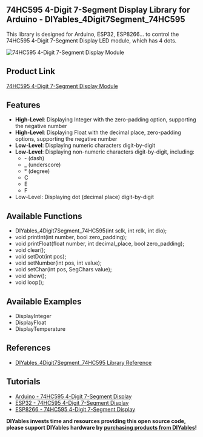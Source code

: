 ## 74HC595 4-Digit 7-Segment Display Library for Arduino - DIYables_4Digit7Segment_74HC595
This library is designed for Arduino, ESP32, ESP8266... to control the 74HC595 4-Digit 7-Segment Display LED module, which has 4 dots.


![74HC595 4-Digit 7-Segment Display Module](https://arduinogetstarted.com/images/tutorial/74hc595-4-digit-7-segment-display-pinout.jpg)



Product Link
----------------------------
[74HC595 4-Digit 7-Segment Display Module](https://diyables.io/products/4-digit-7-segment-display-led-74hc595-driver-with-4-dots)


Features
----------------------------
* **High-Level**: Displaying Integer with the zero-padding option, supporting the negative number
* **High-Level**: Displaying Float with the decimal place, zero-padding options, supporting the negative number
* **Low-Level**: Displaying numeric characters digit-by-digit
* **Low-Level**: Displaying non-numeric characters digit-by-digit, including:
  * \- (dash)
  * _ (underscore)
  * ° (degree)
  * C
  * E
  * F
* Low-Level: Displaying dot (decimal place) digit-by-digit


Available Functions
----------------------------
* DIYables_4Digit7Segment_74HC595(int sclk, int rclk, int dio);
* void printInt(int number, bool zero_padding);
* void printFloat(float number, int decimal_place, bool zero_padding);
* void clear();
* void setDot(int pos);
* void setNumber(int pos, int value);
* void setChar(int pos, SegChars value);
* void show();
* void loop();
 

Available Examples
----------------------------
* DisplayInteger
* DisplayFloat
* DisplayTemperature



References
----------------------------
* [DIYables_4Digit7Segment_74HC595 Library Reference](https://arduinogetstarted.com/reference/library/diyables-4digit7segment-74hc595-library)


Tutorials
----------------------------
* [Arduino - 74HC595 4-Digit 7-Segment Display](https://arduinogetstarted.com/tutorials/arduino-74hc595-4-digit-7-segment-display)
* [ESP32 - 74HC595 4-Digit 7-Segment Display](https://esp32io.com/tutorials/esp32-74hc595-4-digit-7-segment-display)
* [ESP8266 - 74HC595 4-Digit 7-Segment Display](https://newbiely.com/tutorials/esp8266/esp8266-74hc595-4-digit-7-segment-display)

**DIYables invests time and resources providing this open source code, please support DIYables hardware by [purchasing products from DIYables](https://diyables.io/)!**
